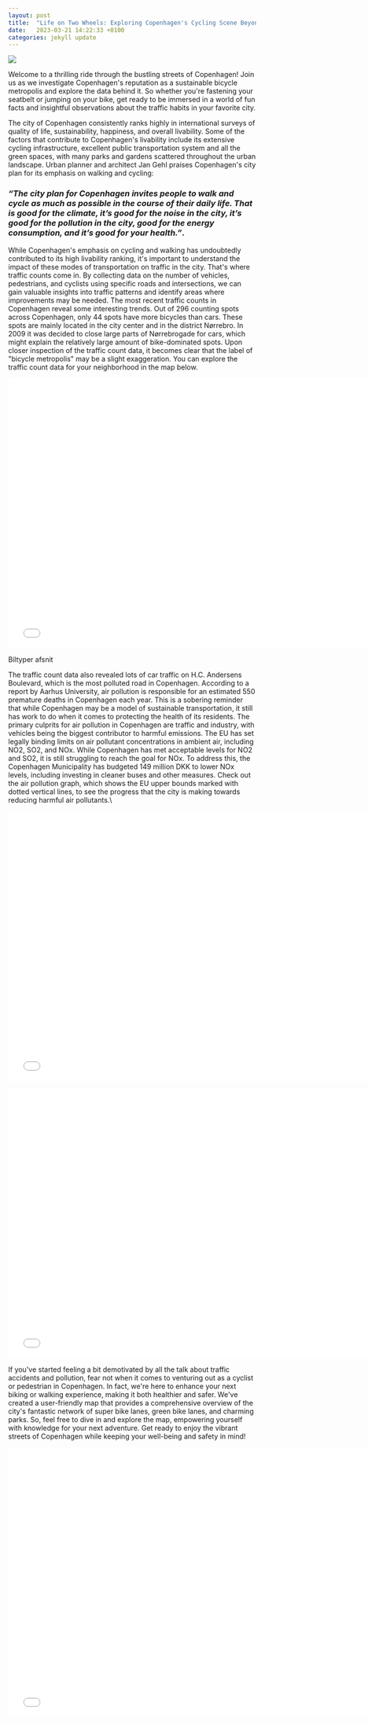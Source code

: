 ```yaml
---
layout: post
title:  "Life on Two Wheels: Exploring Copenhagen's Cycling Scene Beyond the Stereotypes"
date:   2023-03-21 14:22:33 +0100
categories: jekyll update
---
```


<img src="{{site.baseurl}}/assets/images/Copenhagen-scaled.jpg">


Welcome to a thrilling ride through the bustling streets of Copenhagen! Join us as we investigate Copenhagen's reputation as a sustainable bicycle metropolis and explore the data behind it. So whether you're fastening your seatbelt or jumping on your bike, get ready to be immersed in a world of fun facts and insightful observations about the traffic habits in your favorite city.

The city of Copenhagen consistently ranks highly in international surveys of quality of life, sustainability, happiness, and overall livability. Some of the factors that contribute to Copenhagen's livability include its extensive cycling infrastructure, excellent public transportation system and all the green spaces, with many parks and gardens scattered throughout the urban landscape. Urban planner and architect Jan Gehl praises Copenhagen's city plan for its emphasis on walking and cycling: 

### *“The city plan for Copenhagen invites people to walk and cycle as much as possible in the course of their daily life. That is good for the climate, it’s good for the noise in the city, it’s good for the pollution in the city, good for the energy consumption, and it’s good for your health.”*. 

While Copenhagen's emphasis on cycling and walking has undoubtedly contributed to its high livability ranking, it's important to understand the impact of these modes of transportation on traffic in the city. That's where traffic counts come in. By collecting data on the number of vehicles, pedestrians, and cyclists using specific roads and intersections, we can gain valuable insights into traffic patterns and identify areas where improvements may be needed. The most recent traffic counts in Copenhagen reveal some interesting trends. Out of 296 counting spots across Copenhagen, only 44 spots have more bicycles than cars. These spots are mainly located in the city center and in the district Nørrebro. In 2009 it was decided to close large parts of Nørrebrogade for cars, which might explain the relatively large amount of bike-dominated spots. Upon closer inspection of the traffic count data, it becomes clear that the label of "bicycle metropolis" may be a slight exaggeration. You can explore the traffic count data for your neighborhood in the map below. 

<embed 
       type="text/html" 
       src="{{site.baseurl}}/assets/images/countmap.html"
       width="750"
       height="550"
       >

Biltyper afsnit

The traffic count data also revealed lots of car traffic on H.C. Andersens Boulevard, which is the most polluted road in Copenhagen. According to a report by Aarhus University, air pollution is responsible for an estimated 550 premature deaths in Copenhagen each year. This is a sobering reminder that while Copenhagen may be a model of sustainable transportation, it still has work to do when it comes to protecting the health of its residents. The primary culprits for air pollution in Copenhagen are traffic and industry, with vehicles being the biggest contributor to harmful emissions. The EU has set legally binding limits on air pollutant concentrations in ambient air, including NO2, SO2, and NOx. While Copenhagen has met acceptable levels for NO2 and SO2, it is still struggling to reach the goal for NOx. To address this, the Copenhagen Municipality has budgeted 149 million DKK to lower NOx levels, including investing in cleaner buses and other measures. Check out the air pollution graph, which shows the EU upper bounds marked with dotted vertical lines, to see the progress that the city is making towards reducing harmful air pollutants.\\

<embed 
       type="text/html" 
       src="{{site.baseurl}}/assets/images/pollution.html"
       width="750"
       height="550"
       >

<embed 
       type="text/html" 
       src="{{site.baseurl}}/assets/images/accidents.html"
       width="750"
       height="550"
       >



If you've started feeling a bit demotivated by all the talk about traffic accidents and pollution, fear not when it comes to venturing out as a cyclist or pedestrian in Copenhagen. In fact, we're here to enhance your next biking or walking experience, making it both healthier and safer. We've created a user-friendly map that provides a comprehensive overview of the city's fantastic network of super bike lanes, green bike lanes, and charming parks. So, feel free to dive in and explore the map, empowering yourself with knowledge for your next adventure. Get ready to enjoy the vibrant streets of Copenhagen while keeping your well-being and safety in mind!

<embed 
       type="text/html" 
       src="{{site.baseurl}}/assets/images/greenmap.html"
       width="750"
       height="550"
       >
